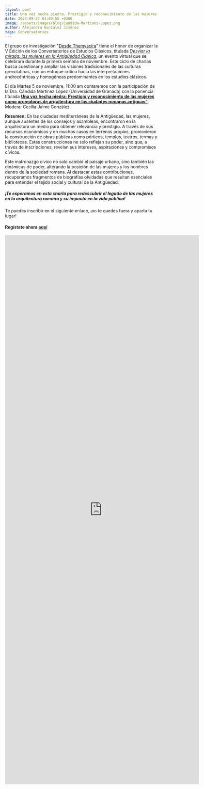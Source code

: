 ```yaml
---
layout: post
title: Una voz hecha piedra. Prestigio y reconocimiento de las mujeres como promotoras de arquitectura en las ciudades romanas antiguas
date: 2024-09-27 01:09:55 +0300
image: /assets/images/blog/Candida-Martinez-Lopez.png
author: Alejandra González Jiménez
tags: Conversatorios
---
```


El grupo de investigación "[Desde Themyscira](https://desdethemysciraffyl.mx/)"  tiene el honor de organizar la V Edición de los Conversatorios de Estudios Clásicos, titulada *<a href="/desdethemyscira.github.io/assets/images/blog/Desviar-la-mirada.pdf" target="_blank">Desviar la mirada: las mujeres en la Antigüedad Clásica</a>*, un evento virtual que se celebrará durante la primera semana de noviembre. Este ciclo de charlas busca cuestionar y ampliar las visiones tradicionales de las culturas grecolatinas, con un enfoque crítico hacia las interpretaciones androcéntricas y homogéneas predominantes en los estudios clásicos.

El día Martes 5 de noviembre, 11:00 am contaremos con la participación de la Dra. Cándida Martínez López (Universidad de Granada) con la ponencia títulada **<a href="/desdethemyscira.github.io/assets/images/blog/Candida-Martinez-Lopez.png" target="_blank">Una voz hecha piedra: Prestigio y reconocimiento de las mujeres como promotoras de arquitectura en las ciudades romanas antiguas"</a>**. Modera: Cecilia Jaime González.

**Resumen:**
En las ciudades mediterráneas de la Antigüedad, las mujeres, aunque ausentes de los consejos y asambleas, encontraron en la arquitectura un medio para obtener relevancia y prestigio. A través de sus recursos económicos y en muchos casos en terrenos propios, promovieron la construcción de obras públicas como pórticos, templos, teatros, termas y bibliotecas. Estas construcciones no solo reflejan su poder, sino que, a través de inscripciones, revelan sus intereses, aspiraciones y compromisos cívicos.

Este matronazgo cívico no solo cambió el paisaje urbano, sino también las dinámicas de poder, alterando la posición de las mujeres y los hombres dentro de la sociedad romana. Al destacar estas contribuciones, recuperamos fragmentos de biografías olvidadas que resultan esenciales para entender el tejido social y cultural de la Antigüedad.

##### **¡Te esperamos en esta charla para redescubrir el legado de las mujeres en la arquitectura romana y su impacto en la vida pública!**

Te puedes inscribir en el siguiente enlace, ¡no te quedes fuera y aparta tu lugar!
#### Regístate ahora [aquí](https://forms.gle/8QevoKEmFCATkktA7)

<iframe src="https://docs.google.com/forms/d/e/1FAIpQLSc8zPluCqplV-_EBSLQktSx5j4RE9oX4F7o6Q1cFtz87LS93g/viewform?embedded=true" width="640" height="1812" frameborder="0" marginheight="0" marginwidth="0">Cargando…</iframe>
